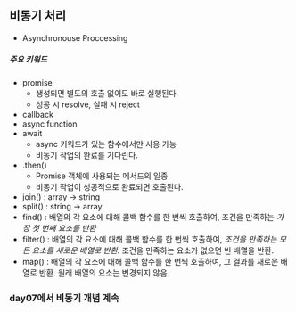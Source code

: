 ## 비동기 처리
- Asynchronouse Proccessing

##### 주요 키워드
- promise
    - 생성되면 별도의 호출 없이도 바로 실행된다.
    - 성공 시 resolve, 실패 시 reject
- callback
- async function
- await
    - async 키워드가 있는 함수에서만 사용 가능
    - 비동기 작업의 완료를 기다린다.
- .then()
    - Promise 객체에 사용되는 메서드의 일종
    - 비동기 작업이 성공적으로 완료되면 호출된다.
- join() : array -> string
- split() : string -> array
- find() : 배열의 각 요소에 대해 콜백 함수를 한 번씩 호출하여, 조건을 만족하는 _가장 첫 번째 요소를 반환_
- filter() : 배열의 각 요소에 대해 콜백 함수를 한 번씩 호출하여, _조건을 만족하는 모든 요소를 새로운 배열로 반환._ 조건을 만족하는 요소가 없으면 빈 배열을 반환.
- map() : 배열의 각 요소에 대해 콜백 함수를 한 번씩 호출하여, 그 결과를 새로운 배열로 반환. 원래 배열의 요소는 변경되지 않음.

### day07에서 비동기 개념 계속